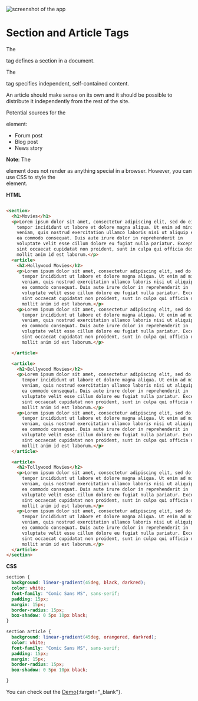 ![screenshot of the app](https://raw.githubusercontent.com/praveenorugantitech/praveenorugantitech-html/master/tech.PNG)

# Section and Article Tags


The <section> tag defines a section in a document.

The <article> tag specifies independent, self-contained content.

An article should make sense on its own and it should be possible to distribute it independently from the rest of the site.

Potential sources for the <article> element:
- Forum post
- Blog post
- News story

**Note**: The <article> element does not render as anything special in a browser. However, you can use CSS to style the <article> element.


**HTML**

```HTML

<section>
  <h1>Movies</h1>
  <p>Lorem ipsum dolor sit amet, consectetur adipiscing elit, sed do eiusmod
    tempor incididunt ut labore et dolore magna aliqua. Ut enim ad minim
    veniam, quis nostrud exercitation ullamco laboris nisi ut aliquip ex
    ea commodo consequat. Duis aute irure dolor in reprehenderit in
    voluptate velit esse cillum dolore eu fugiat nulla pariatur. Excepteur
    sint occaecat cupidatat non proident, sunt in culpa qui officia deserunt
    mollit anim id est laborum.</p>
  <article>
    <h2>Hollywood Movies</h2>
    <p>Lorem ipsum dolor sit amet, consectetur adipiscing elit, sed do eiusmod
      tempor incididunt ut labore et dolore magna aliqua. Ut enim ad minim
      veniam, quis nostrud exercitation ullamco laboris nisi ut aliquip ex
      ea commodo consequat. Duis aute irure dolor in reprehenderit in
      voluptate velit esse cillum dolore eu fugiat nulla pariatur. Excepteur
      sint occaecat cupidatat non proident, sunt in culpa qui officia deserunt
      mollit anim id est laborum.</p>
    <p>Lorem ipsum dolor sit amet, consectetur adipiscing elit, sed do eiusmod
      tempor incididunt ut labore et dolore magna aliqua. Ut enim ad minim
      veniam, quis nostrud exercitation ullamco laboris nisi ut aliquip ex
      ea commodo consequat. Duis aute irure dolor in reprehenderit in
      voluptate velit esse cillum dolore eu fugiat nulla pariatur. Excepteur
      sint occaecat cupidatat non proident, sunt in culpa qui officia deserunt
      mollit anim id est laborum.</p>

  </article>

  <article>
    <h2>Bollywood Movies</h2>
    <p>Lorem ipsum dolor sit amet, consectetur adipiscing elit, sed do eiusmod
      tempor incididunt ut labore et dolore magna aliqua. Ut enim ad minim
      veniam, quis nostrud exercitation ullamco laboris nisi ut aliquip ex
      ea commodo consequat. Duis aute irure dolor in reprehenderit in
      voluptate velit esse cillum dolore eu fugiat nulla pariatur. Excepteur
      sint occaecat cupidatat non proident, sunt in culpa qui officia deserunt
      mollit anim id est laborum.</p>
    <p>Lorem ipsum dolor sit amet, consectetur adipiscing elit, sed do eiusmod
      tempor incididunt ut labore et dolore magna aliqua. Ut enim ad minim
      veniam, quis nostrud exercitation ullamco laboris nisi ut aliquip ex
      ea commodo consequat. Duis aute irure dolor in reprehenderit in
      voluptate velit esse cillum dolore eu fugiat nulla pariatur. Excepteur
      sint occaecat cupidatat non proident, sunt in culpa qui officia deserunt
      mollit anim id est laborum.</p>
  </article>

  <article>
    <h2>Tollywood Movies</h2>
    <p>Lorem ipsum dolor sit amet, consectetur adipiscing elit, sed do eiusmod
      tempor incididunt ut labore et dolore magna aliqua. Ut enim ad minim
      veniam, quis nostrud exercitation ullamco laboris nisi ut aliquip ex
      ea commodo consequat. Duis aute irure dolor in reprehenderit in
      voluptate velit esse cillum dolore eu fugiat nulla pariatur. Excepteur
      sint occaecat cupidatat non proident, sunt in culpa qui officia deserunt
      mollit anim id est laborum.</p>
    <p>Lorem ipsum dolor sit amet, consectetur adipiscing elit, sed do eiusmod
      tempor incididunt ut labore et dolore magna aliqua. Ut enim ad minim
      veniam, quis nostrud exercitation ullamco laboris nisi ut aliquip ex
      ea commodo consequat. Duis aute irure dolor in reprehenderit in
      voluptate velit esse cillum dolore eu fugiat nulla pariatur. Excepteur
      sint occaecat cupidatat non proident, sunt in culpa qui officia deserunt
      mollit anim id est laborum.</p>
  </article>
</section>

```

**CSS**

```CSS
section {
  background: linear-gradient(45deg, black, darkred);
  color: white;
  font-family: "Comic Sans MS", sans-serif;
  padding: 15px;
  margin: 15px;
  border-radius: 15px;
  box-shadow: 0 5px 10px black;
}

section article {
  background: linear-gradient(45deg, orangered, darkred);
  color: white;
  font-family: "Comic Sans MS", sans-serif;
  padding: 15px;
  margin: 15px;
  border-radius: 15px;
  box-shadow: 0 5px 10px black;

}

```

You can check out the [Demo](https://praveenorugantitech.github.io/praveenorugantitech-html/13_Section_Article/Demo){:target="_blank"}.





